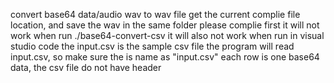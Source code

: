 convert base64 data/audio wav to wav file
get the current complie file location, and save the wav in the same folder
please complie first
it will not work when run ./base64-convert-csv
it will also not work when run in visual studio code
the input.csv is the sample csv file
the program will read input.csv, so make sure the is name as "input.csv"
each row is one base64 data, the csv file do not have header